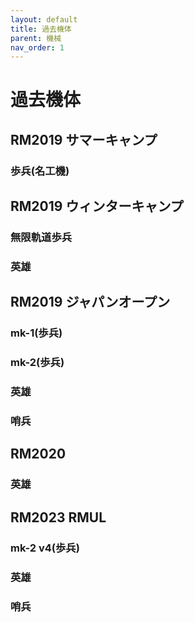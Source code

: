 ```yaml
---
layout: default
title: 過去機体
parent: 機械
nav_order: 1
---
```

# 過去機体  
## RM2019 サマーキャンプ  
### 歩兵(名工機)  

## RM2019 ウィンターキャンプ  
### 無限軌道歩兵  

### 英雄  

## RM2019 ジャパンオープン  
### mk-1(歩兵)  

### mk-2(歩兵)  

### 英雄  

### 哨兵  

## RM2020  
### 英雄  

## RM2023 RMUL  
### mk-2 v4(歩兵)  

### 英雄  

### 哨兵  